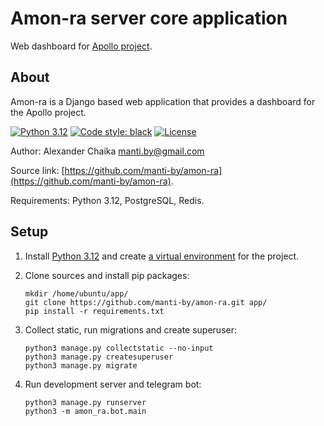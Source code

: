 # Amon-ra server core application

Web dashboard for [Apollo project](https://github.com/manti-by/apollo).

## About

Amon-ra is a Django based web application that provides a dashboard for the Apollo project.

[![Python 3.12](https://img.shields.io/badge/python-3.12-green.svg)](https://www.python.org/downloads/release/python-3111/)
[![Code style: black](https://img.shields.io/badge/code%20style-black-000000.svg)](https://github.com/ambv/black)
[![License](https://img.shields.io/badge/license-BSD-blue.svg)](https://raw.githubusercontent.com/manti-by/db-benchmarks/master/LICENSE)

Author: Alexander Chaika <manti.by@gmail.com>

Source link: [https://github.com/manti-by/amon-ra](https://github.com/manti-by/amon-ra).

Requirements: Python 3.12, PostgreSQL, Redis.

## Setup

1. Install [Python 3.12](https://www.python.org/downloads/release/python-3120/) and
create [a virtual environment](https://docs.python.org/3/library/venv.html) for the project.

2. Clone sources and install pip packages:

    ```shell
    mkdir /home/ubuntu/app/
    git clone https://github.com/manti-by/amon-ra.git app/
    pip install -r requirements.txt
    ```

3. Collect static, run migrations and create superuser:

    ```shell
    python3 manage.py collectstatic --no-input
    python3 manage.py createsuperuser
    python3 manage.py migrate
    ```

4. Run development server and telegram bot:

    ```shell
    python3 manage.py runserver
    python3 -m amon_ra.bot.main
    ```
